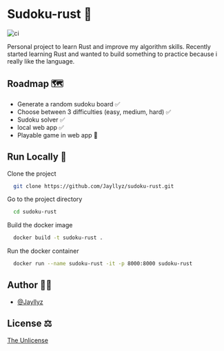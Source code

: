 # Sudoku-rust 🧩

![ci](https://github.com/jayllyz/sudoku-rust/actions/workflows/ci.yml/badge.svg)

Personal project to learn Rust and improve my algorithm skills.
Recently started learning Rust and wanted to build something to practice because i really like the language.

## Roadmap 🗺️

- Generate a random sudoku board ✅
- Choose between 3 difficulties (easy, medium, hard) ✅
- Sudoku solver ✅
- local web app ✅
- Playable game in web app 🚧

## Run Locally 🚀

Clone the project

```bash
  git clone https://github.com/Jayllyz/sudoku-rust.git
```

Go to the project directory

```bash
  cd sudoku-rust
```

Build the docker image

```bash
  docker build -t sudoku-rust .
```

Run the docker container

```bash
  docker run --name sudoku-rust -it -p 8000:8000 sudoku-rust
```

## Author 👨‍💻

- [@Jayllyz](https://www.github.com/jayllyz)

## License ⚖️

[The Unlicense](https://choosealicense.com/licenses/unlicense/)
